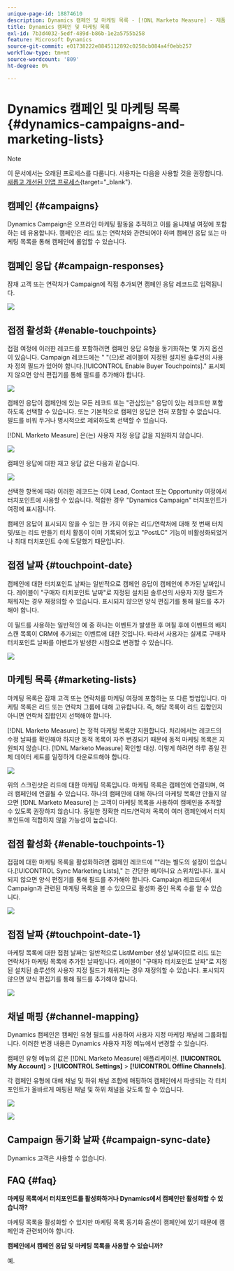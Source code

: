 ```yaml
---
unique-page-id: 18874610
description: Dynamics 캠페인 및 마케팅 목록 - [!DNL Marketo Measure] - 제품 설명서
title: Dynamics 캠페인 및 마케팅 목록
exl-id: 7b3d4032-5edf-489d-b86b-1e2a5755b258
feature: Microsoft Dynamics
source-git-commit: e01738222e8845112892c0258cb084a4f0ebb257
workflow-type: tm+mt
source-wordcount: '809'
ht-degree: 0%

---
```


# Dynamics 캠페인 및 마케팅 목록 {#dynamics-campaigns-and-marketing-lists}

>[!NOTE]
>
>이 문서에서는 오래된 프로세스를 다룹니다. 사용자는 다음을 사용할 것을 권장합니다. [새롭고 개선된 인앱 프로세스](/help/channel-tracking-and-setup/offline-channels/custom-campaign-sync.md){target="_blank"}.

## 캠페인 {#campaigns}

Dynamics Campaign은 오프라인 마케팅 활동을 추적하고 이를 옴니채널 여정에 포함하는 데 유용합니다. 캠페인은 리드 또는 연락처와 관련되어야 하며 캠페인 응답 또는 마케팅 목록을 통해 캠페인에 롤업할 수 있습니다.

## 캠페인 응답 {#campaign-responses}

잠재 고객 또는 연락처가 Campaign에 직접 추가되면 캠페인 응답 레코드로 입력됩니다.

![](assets/1.png)

## 접점 활성화 {#enable-touchpoints}

접점 여정에 이러한 레코드를 포함하려면 캠페인 응답 유형을 동기화하는 몇 가지 옵션이 있습니다. Campaign 레코드에는 &quot; &quot;(으)로 레이블이 지정된 설치된 솔루션의 사용자 정의 필드가 있어야 합니다.[!UICONTROL Enable Buyer Touchpoints].&quot; 표시되지 않으면 양식 편집기를 통해 필드를 추가해야 합니다.

![](assets/2.png)

캠페인 응답이 캠페인에 있는 모든 레코드 또는 &quot;관심있는&quot; 응답이 있는 레코드만 포함하도록 선택할 수 있습니다. 또는 기본적으로 캠페인 응답은 전혀 포함할 수 없습니다. 필드를 비워 두거나 명시적으로 제외하도록 선택할 수 있습니다.

[!DNL Marketo Measure] 은(는) 사용자 지정 응답 값을 지원하지 않습니다.

![](assets/3.png)

캠페인 응답에 대한 재고 응답 값은 다음과 같습니다.

![](assets/4.png)

선택한 항목에 따라 이러한 레코드는 이제 Lead, Contact 또는 Opportunity 여정에서 터치포인트에 사용할 수 있습니다. 적합한 경우 &quot;Dynamics Campaign&quot; 터치포인트가 여정에 표시됩니다.

캠페인 응답이 표시되지 않을 수 있는 한 가지 이유는 리드/연락처에 대해 첫 번째 터치 및/또는 리드 만들기 터치 활동이 이미 기록되어 있고 &quot;PostLC&quot; 기능이 비활성화되었거나 최대 터치포인트 수에 도달했기 때문입니다.

## 접점 날짜 {#touchpoint-date}

캠페인에 대한 터치포인트 날짜는 일반적으로 캠페인 응답이 캠페인에 추가된 날짜입니다. 레이블이 &quot;구매자 터치포인트 날짜&quot;로 지정된 설치된 솔루션의 사용자 지정 필드가 채워지는 경우 재정의할 수 있습니다. 표시되지 않으면 양식 편집기를 통해 필드를 추가해야 합니다.

이 필드를 사용하는 일반적인 예 중 하나는 이벤트가 발생한 후 며칠 후에 이벤트의 배지 스캔 목록이 CRM에 추가되는 이벤트에 대한 것입니다. 따라서 사용자는 실제로 구매자 터치포인트 날짜를 이벤트가 발생한 시점으로 변경할 수 있습니다.

![](assets/5.png)

## 마케팅 목록 {#marketing-lists}

마케팅 목록은 잠재 고객 또는 연락처를 마케팅 여정에 포함하는 또 다른 방법입니다. 마케팅 목록은 리드 또는 연락처 그룹에 대해 고유합니다. 즉, 해당 목록이 리드 집합인지 아니면 연락처 집합인지 선택해야 합니다.

[!DNL Marketo Measure] 는 정적 마케팅 목록만 지원합니다. 처리에서는 레코드의 수정 날짜를 확인해야 하지만 동적 목록이 자주 변경되기 때문에 동적 마케팅 목록은 지원되지 않습니다. [!DNL Marketo Measure] 확인할 대상. 이렇게 하려면 하루 종일 전체 데이터 세트를 일정하게 다운로드해야 합니다.

![](assets/6.png)

위의 스크린샷은 리드에 대한 마케팅 목록입니다. 마케팅 목록은 캠페인에 연결되며, 여러 캠페인에 연결될 수 있습니다. 하나의 캠페인에 대해 하나의 마케팅 목록만 만들지 않으면 [!DNL Marketo Measure] 는 고객이 마케팅 목록을 사용하여 캠페인을 추적할 수 있도록 권장하지 않습니다. 동일한 정확한 리드/연락처 목록이 여러 캠페인에서 터치포인트에 적합하지 않을 가능성이 높습니다.

## 접점 활성화 {#enable-touchpoints-1}

접점에 대한 마케팅 목록을 활성화하려면 캠페인 레코드에 &quot;&quot;라는 별도의 설정이 있습니다.[!UICONTROL Sync Marketing Lists],&quot; 는 간단한 예/아니요 스위치입니다. 표시되지 않으면 양식 편집기를 통해 필드를 추가해야 합니다. Campaign 레코드에서 Campaign과 관련된 마케팅 목록을 볼 수 있으므로 활성화 중인 목록 수를 알 수 있습니다.

![](assets/7.png)

## 접점 날짜 {#touchpoint-date-1}

마케팅 목록에 대한 접점 날짜는 일반적으로 ListMember 생성 날짜이므로 리드 또는 연락처가 마케팅 목록에 추가된 날짜입니다. 레이블이 &quot;구매자 터치포인트 날짜&quot;로 지정된 설치된 솔루션의 사용자 지정 필드가 채워지는 경우 재정의할 수 있습니다. 표시되지 않으면 양식 편집기를 통해 필드를 추가해야 합니다.

![](assets/8.png)

## 채널 매핑 {#channel-mapping}

Dynamics 캠페인은 캠페인 유형 필드를 사용하여 사용자 지정 마케팅 채널에 그룹화됩니다. 이러한 변경 내용은 Dynamics 사용자 지정 메뉴에서 변경할 수 있습니다.

캠페인 유형 메뉴의 값은 [!DNL Marketo Measure] 애플리케이션. **[!UICONTROL My Account]** > **[!UICONTROL Settings]** > **[!UICONTROL Offline Channels]**.

각 캠페인 유형에 대해 채널 및 하위 채널 조합에 매핑하여 캠페인에서 파생되는 각 터치포인트가 올바르게 매핑된 채널 및 하위 채널을 갖도록 할 수 있습니다.

![](assets/9.png)

![](assets/10.png)

## Campaign 동기화 날짜 {#campaign-sync-date}

Dynamics 고객은 사용할 수 없습니다.

## FAQ {#faq}

**마케팅 목록에서 터치포인트를 활성화하거나 Dynamics에서 캠페인만 활성화할 수 있습니까?**

마케팅 목록을 활성화할 수 있지만 마케팅 목록 동기화 옵션이 캠페인에 있기 때문에 캠페인과 관련되어야 합니다.

**캠페인에서 캠페인 응답 및 마케팅 목록을 사용할 수 있습니까?**

예.
